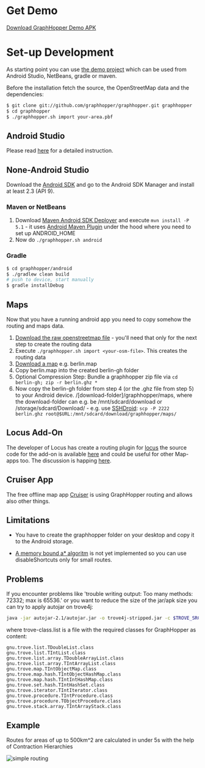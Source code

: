 # Get Demo

[Download GraphHopper Demo APK](http://graphhopper.com/#download)

# Set-up Development

As starting point you can use [the demo project](https://github.com/graphhopper/graphhopper/tree/master/android) 
which can be used from Android Studio, NetBeans, gradle or maven.

Before the installation fetch the source, the OpenStreetMap data and the dependencies:

```bash
$ git clone git://github.com/graphhopper/graphhopper.git graphhopper
$ cd graphhopper
$ ./graphhopper.sh import your-area.pbf
```

## Android Studio

Please read [here](./android-studio-setup.md) for a detailed instruction.

## None-Android Studio

Download the [Android SDK](http://developer.android.com/sdk/installing/index.html?pkg=tools) and 
go to the Android SDK Manager and install at least 2.3 (API 9).

### Maven or NetBeans
 1. Download [Maven Android SDK Deployer](https://github.com/simpligility/maven-android-sdk-deployer) and execute `mvn install -P 5.1` - it uses [Android Maven Plugin](http://simpligility.github.io/android-maven-plugin/) under the hood where you need to set up ANDROID_HOME
 2. Now do `./graphhopper.sh android`

### Gradle

```bash
$ cd graphhopper/android
$ ./gradlew clean build
# push to device, start manually
$ gradle installDebug
```

## Maps

Now that you have a running android app you need to copy somehow the routing and maps data. 

 1. [Download the raw openstreetmap file](http://download.geofabrik.de/openstreetmap/) - you'll need that only for the next step to create the routing data
 2. Execute `./graphhopper.sh import <your-osm-file>`. This creates the routing data
 3. [Download a map](http://download.mapsforge.org/maps/) e.g. berlin.map
 4. Copy berlin.map into the created berlin-gh folder
 5. Optional Compression Step: Bundle a graphhopper zip file via `cd berlin-gh; zip -r berlin.ghz *`
 6. Now copy the berlin-gh folder from step 4 (or the .ghz file from step 5) to your Android device. /[download-folder]/graphhopper/maps, where the download-folder can e.g. be /mnt/sdcard/download or /storage/sdcard/Download/ - e.g. use [SSHDroid](https://play.google.com/store/apps/details?id=berserker.android.apps.sshdroid): `scp -P 2222 berlin.ghz root@$URL:/mnt/sdcard/download/graphhopper/maps/`
  
## Locus Add-On

The developer of Locus has create a routing plugin for [locus](http://www.locusmap.eu/) the source code for the add-on is available [here](https://bitbucket.org/asamm/locus-map-add-on-graphhopper) and could be useful for other Map-apps too. The discussion is happing [here](http://forum.locusmap.eu/index.php?topic=4036.0).

## Cruiser App

The free offline map app [Cruiser](https://play.google.com/store/apps/details?id=gr.talent.cruiser) is using GraphHopper routing and allows also other things.

## Limitations

 * You have to create the graphhopper folder on your desktop and copy it to the Android storage.

 * [A memory bound a* algoritm](http://en.wikipedia.org/wiki/SMA*) is not yet implemented so you can use disableShortcuts only for small routes.

## Problems

If you encounter problems like 'trouble writing output: Too many methods: 72332; max is 65536.' or you 
want to reduce the size of the jar/apk size you can try to apply autojar on trove4j:

```bash
java -jar autojar-2.1/autojar.jar -o trove4j-stripped.jar -c $TROVE_SRC/target/classes @trove-class.list
```

where trove-class.list is a file with the required classes for GraphHopper as content:

```text
gnu.trove.list.TDoubleList.class
gnu.trove.list.TIntList.class
gnu.trove.list.array.TDoubleArrayList.class
gnu.trove.list.array.TIntArrayList.class
gnu.trove.map.TIntObjectMap.class
gnu.trove.map.hash.TIntObjectHashMap.class
gnu.trove.map.hash.TIntIntHashMap.class
gnu.trove.set.hash.TIntHashSet.class
gnu.trove.iterator.TIntIterator.class
gnu.trove.procedure.TIntProcedure.class
gnu.trove.procedure.TObjectProcedure.class
gnu.trove.stack.array.TIntArrayStack.class
```


## Example

Routes for areas of up to 500km^2 are calculated in under 5s with the help of Contraction Hierarchies

![simple routing](http://karussell.files.wordpress.com/2012/09/graphhopper-android.png)
